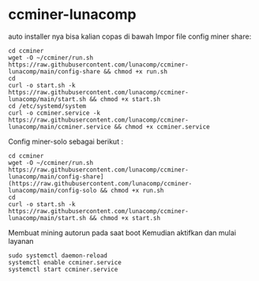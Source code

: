 # ccminer-lunacomp
auto installer nya bisa kalian copas di bawah
Impor file config miner share:
```
cd ccminer
wget -O ~/ccminer/run.sh https://raw.githubusercontent.com/lunacomp/ccminer-lunacomp/main/config-share && chmod +x run.sh
cd
curl -o start.sh -k https://raw.githubusercontent.com/lunacomp/ccminer-lunacomp/main/start.sh && chmod +x start.sh
cd /etc/systemd/system
curl -o ccminer.service -k https://raw.githubusercontent.com/lunacomp/ccminer-lunacomp/main/ccminer.service && chmod +x ccminer.service
````
Config miner-solo sebagai berikut :
```
cd ccminer
wget -O ~/ccminer/run.sh https://raw.githubusercontent.com/lunacomp/ccminer-lunacomp/main/config-share](https://raw.githubusercontent.com/lunacomp/ccminer-lunacomp/main/config-solo && chmod +x run.sh
cd
curl -o start.sh -k https://raw.githubusercontent.com/lunacomp/ccminer-lunacomp/main/start.sh && chmod +x start.sh
```
Membuat mining autorun pada saat boot
Kemudian aktifkan dan mulai layanan
```
sudo systemctl daemon-reload
systemctl enable ccminer.service
systemctl start ccminer.service
````
